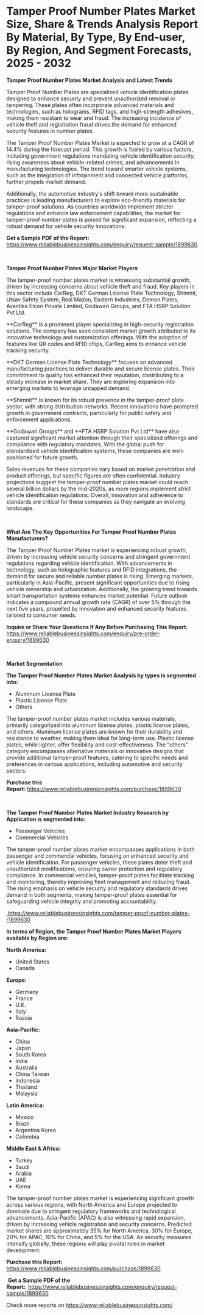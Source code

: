 <p><h1>Tamper Proof Number Plates Market Size, Share & Trends Analysis Report By Material, By Type, By End-user, By Region, And Segment Forecasts, 2025 - 2032</h1></p><p><strong>Tamper Proof Number Plates Market Analysis and Latest Trends</strong></p>
<p><p>Tamper Proof Number Plates are specialized vehicle identification plates designed to enhance security and prevent unauthorized removal or tampering. These plates often incorporate advanced materials and technologies, such as holograms, RFID tags, and high-strength adhesives, making them resistant to wear and fraud. The increasing incidence of vehicle theft and registration fraud drives the demand for enhanced security features in number plates.</p><p>The Tamper Proof Number Plates Market is expected to grow at a CAGR of 14.4% during the forecast period. This growth is fueled by various factors, including government regulations mandating vehicle identification security, rising awareness about vehicle-related crimes, and advancements in manufacturing technologies. The trend toward smarter vehicle systems, such as the integration of infotainment and connected vehicle platforms, further propels market demand. </p><p>Additionally, the automotive industry's shift toward more sustainable practices is leading manufacturers to explore eco-friendly materials for tamper-proof solutions. As countries worldwide implement stricter regulations and enhance law enforcement capabilities, the market for tamper-proof number plates is poised for significant expansion, reflecting a robust demand for vehicle security innovations.</p></p>
<p><strong>Get a Sample PDF of the Report:&nbsp;</strong> <a href="https://www.reliablebusinessinsights.com/enquiry/request-sample/1899630?utm_campaign=2757&utm_medium=2&utm_source=Github&utm_content=ia&utm_term=30032025&utm_id=tamper-proof-number-plates">https://www.reliablebusinessinsights.com/enquiry/request-sample/1899630</a></p>
<p>&nbsp;</p>
<p><strong>Tamper Proof Number Plates Major Market Players</strong></p>
<p><p>The tamper-proof number plates market is witnessing substantial growth, driven by increasing concerns about vehicle theft and fraud. Key players in this sector include CarReg, DKT German License Plate Technology, Shimnit, Utsav Safety System, Real Mazon, Eastern Industries, Demon Plates, Avantika Elcon Private Limited, Godawari Groups, and FTA HSRP Solution Pvt Ltd.</p><p>**CarReg** is a prominent player specializing in high-security registration solutions. The company has seen consistent market growth attributed to its innovative technology and customization offerings. With the adoption of features like QR codes and RFID chips, CarReg aims to enhance vehicle tracking security.</p><p>**DKT German License Plate Technology** focuses on advanced manufacturing practices to deliver durable and secure license plates. Their commitment to quality has enhanced their reputation, contributing to a steady increase in market share. They are exploring expansion into emerging markets to leverage untapped demand.</p><p>**Shimnit** is known for its robust presence in the tamper-proof plate sector, with strong distribution networks. Recent innovations have prompted growth in government contracts, particularly for public safety and enforcement applications.</p><p>**Godawari Groups** and **FTA HSRP Solution Pvt Ltd** have also captured significant market attention through their specialized offerings and compliance with regulatory mandates. With the global push for standardized vehicle identification systems, these companies are well-positioned for future growth.</p><p>Sales revenues for these companies vary based on market penetration and product offerings, but specific figures are often confidential. Industry projections suggest the tamper-proof number plates market could reach several billion dollars by the mid-2020s, as more regions implement strict vehicle identification regulations. Overall, innovation and adherence to standards are critical for these companies as they navigate an evolving landscape.</p></p>
<p>&nbsp;</p>
<p><strong>What Are The Key Opportunities For Tamper Proof Number Plates Manufacturers?</strong></p>
<p><p>The Tamper Proof Number Plates market is experiencing robust growth, driven by increasing vehicle security concerns and stringent government regulations regarding vehicle identification. With advancements in technology, such as holographic features and RFID integrations, the demand for secure and reliable number plates is rising. Emerging markets, particularly in Asia-Pacific, present significant opportunities due to rising vehicle ownership and urbanization. Additionally, the growing trend towards smart transportation systems enhances market potential. Future outlook indicates a compound annual growth rate (CAGR) of over 5% through the next five years, propelled by innovation and enhanced security features tailored to consumer needs.</p></p>
<p><strong>Inquire or Share Your Questions If Any Before Purchasing This Report:</strong> <a href="https://www.reliablebusinessinsights.com/enquiry/pre-order-enquiry/1899630?utm_campaign=2757&utm_medium=2&utm_source=Github&utm_content=ia&utm_term=30032025&utm_id=tamper-proof-number-plates">https://www.reliablebusinessinsights.com/enquiry/pre-order-enquiry/1899630</a></p>
<p>&nbsp;</p>
<p><strong>Market Segmentation</strong></p>
<p><strong>The Tamper Proof Number Plates Market Analysis by types is segmented into:</strong></p>
<p><ul><li>Aluminum License Plate</li><li>Plastic License Plate</li><li>Others</li></ul></p>
<p><p>The tamper-proof number plates market includes various materials, primarily categorized into aluminum license plates, plastic license plates, and others. Aluminum license plates are known for their durability and resistance to weather, making them ideal for long-term use. Plastic license plates, while lighter, offer flexibility and cost-effectiveness. The "others" category encompasses alternative materials or innovative designs that provide additional tamper-proof features, catering to specific needs and preferences in various applications, including automotive and security sectors.</p></p>
<p><strong>Purchase this Report:&nbsp;</strong><a href="https://www.reliablebusinessinsights.com/purchase/1899630?utm_campaign=2757&utm_medium=2&utm_source=Github&utm_content=ia&utm_term=30032025&utm_id=tamper-proof-number-plates">https://www.reliablebusinessinsights.com/purchase/1899630</a></p>
<p>&nbsp;</p>
<p><strong>The Tamper Proof Number Plates Market Industry Research by Application is segmented into:</strong></p>
<p><ul><li>Passenger Vehicles</li><li>Commercial Vehicles</li></ul></p>
<p><p>The tamper-proof number plates market encompasses applications in both passenger and commercial vehicles, focusing on enhanced security and vehicle identification. For passenger vehicles, these plates deter theft and unauthorized modifications, ensuring owner protection and regulatory compliance. In commercial vehicles, tamper-proof plates facilitate tracking and monitoring, thereby improving fleet management and reducing fraud. The rising emphasis on vehicle security and regulatory standards drives demand in both segments, making tamper-proof plates essential for safeguarding vehicle integrity and promoting accountability.</p></p>
<p><a href="https://www.reliablebusinessinsights.com/tamper-proof-number-plates-r1899630?utm_campaign=2757&utm_medium=2&utm_source=Github&utm_content=ia&utm_term=30032025&utm_id=tamper-proof-number-plates">&nbsp;https://www.reliablebusinessinsights.com/tamper-proof-number-plates-r1899630</a></p>
<p><strong>In terms of Region, the Tamper Proof Number Plates Market Players available by Region are:</strong></p>
<p>
    <p> <strong> North America: </strong>
        <ul>
            <li>United States</li>
            <li>Canada</li>
        </ul>
        </p> 
    <p> <strong> Europe: </strong>
        <ul>
            <li>Germany</li>
            <li>France</li>
            <li>U.K.</li>
            <li>Italy</li>
            <li>Russia</li>
        </ul>
        </p> 
    <p> <strong> Asia-Pacific: </strong>
        <ul>
            <li>China</li>
            <li>Japan</li>
            <li>South Korea</li>
            <li>India</li>
            <li>Australia</li>
            <li>China Taiwan</li>
            <li>Indonesia</li>
            <li>Thailand</li>
            <li>Malaysia</li>
        </ul>
        </p> 
    <p> <strong> Latin America: </strong>
        <ul>
            <li>Mexico</li>
            <li>Brazil</li>
            <li>Argentina Korea</li>
            <li>Colombia</li>
        </ul>
        </p> 
    <p> <strong> Middle East & Africa: </strong>
        <ul>
            <li>Turkey</li>
            <li>Saudi</li>
            <li>Arabia</li>
            <li>UAE</li>
            <li>Korea</li>
        </ul>
    </p>
    </p>
<p><p>The tamper-proof number plates market is experiencing significant growth across various regions, with North America and Europe projected to dominate due to stringent regulatory frameworks and technological advancements. Asia-Pacific (APAC) is also witnessing rapid expansion, driven by increasing vehicle registration and security concerns. Predicted market shares are approximately 35% for North America, 30% for Europe, 20% for APAC, 10% for China, and 5% for the USA. As security measures intensify globally, these regions will play pivotal roles in market development.</p></p>
<p><strong>Purchase this Report: </strong><a href="https://www.reliablebusinessinsights.com/purchase/1899630?utm_campaign=2757&utm_medium=2&utm_source=Github&utm_content=ia&utm_term=30032025&utm_id=tamper-proof-number-plates">https://www.reliablebusinessinsights.com/purchase/1899630</a></p>
<p>&nbsp;<strong>Get a Sample PDF of the Report:&nbsp;&nbsp;</strong><a href="https://www.reliablebusinessinsights.com/enquiry/request-sample/1899630?utm_campaign=2757&utm_medium=2&utm_source=Github&utm_content=ia&utm_term=30032025&utm_id=tamper-proof-number-plates">https://www.reliablebusinessinsights.com/enquiry/request-sample/1899630</a></p>
<p><strong></strong></p>
<p>Check more reports on <a href="https://www.reliablebusinessinsights.com/?utm_campaign=2757&utm_medium=2&utm_source=Github&utm_content=ia&utm_term=30032025&utm_id=tamper-proof-number-plates">https://www.reliablebusinessinsights.com/</a></p>
